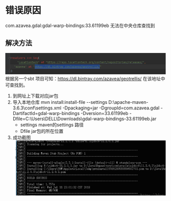 # 错误原因
com.azavea.gdal:gdal-warp-bindings:33.61199eb 无法在中央仓库查找到  

## 解决方法
![repository.png](Pictures/repository.png)
根据另一个sbt 项目可知：https://dl.bintray.com/azavea/geotrellis/ 在该地址中可查找到。

1. 到网址上下载对应jar包
2. 导入本地仓库
   mvn install:install-file --settings D:\apache-maven-3.6.3\conf\settings.xml  -Dpackaging=jar -DgroupId=com.azavea.gdal -DartifactId=gdal-warp-bindings -Dversion=33.61199eb -Dfile=C:\Users\DELL\Downloads\gdal-warp-bindings-33.61199eb.jar  
   - settings  maven的settings 路径
   - Dfile jar包的所在位置
3. 成功截图
![successful.png](Pictures/successful.png)